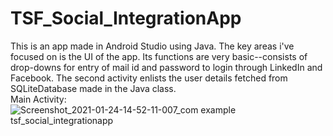 # TSF_Social_IntegrationApp
This is an app made in Android Studio using Java. The key areas i've focused on is the UI of the app. Its functions are very basic--consists of drop-downs for entry 
of mail id and password to login through LinkedIn and Facebook. The second activity enlists the user details fetched from SQLiteDatabase made in the Java class.   
Main Activity:
![Screenshot_2021-01-24-14-52-11-007_com example tsf_social_integrationapp](https://user-images.githubusercontent.com/62303802/105626528-3be51780-5e56-11eb-952c-06ec99f37563.jpg)

